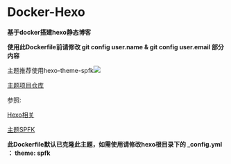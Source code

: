 # Docker-Hexo
**基于docker搭建hexo静态博客**

**使用此Dockerfile前请修改 git config user.name & git config user.email 部分内容**

主题推荐使用hexo-theme-spfk![](https://camo.githubusercontent.com/2a9ba29b5b8f35ad506629cefc1523b3190ceb62/68747470733a2f2f6865786f2e696f2f6275696c642f73637265656e73686f74732f7370666b2d303235643163643832302e706e67)

[主题项目仓库](https://github.com/luuman/hexo-theme-spfk)

参照:

[Hexo相关](https://luuman.github.io/categories/Hexo/)

[主题SPFK](https://luuman.github.io/2015/12/27/Hexo/HexoTheme/)

**此Dockerfile默认已克隆此主题，如需使用请修改hexo根目录下的 _config.yml ： theme: spfk**
